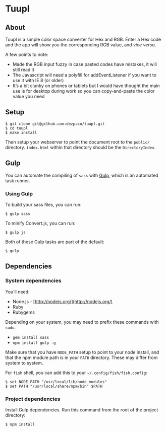 # Tuupl

## About

Tuupl is a simple color space converter for Hex and RGB. Enter a Hex code and the app will show you the corresponding RGB value, and *vice versa*.

A few points to note:
* Made the RGB input fuzzy in case pasted codes have mistakes, it will still read it
* The Javascript will need a polyfill for addEventListener if you want to use it with IE 8 (or older)
* It’s a bit clunky on phones or tablets but I would have thought the main use is for desktop during work so you can copy-and-paste the color value you need

## Setup

    $ git clone git@github.com:dezpaco/tuupl.git
    $ cd tuupl
    $ make install

Then setup your webserver to point the document root to the `public/` directory. `index.html` within that directory should be the `DirectoryIndex`.

## Gulp

You can automate the compiling of `sass` with [Gulp](http://gulpjs.com/), which is an automated task runner.

### Using Gulp

To build your sass files, you can run:

    $ gulp sass

To minify Convert.js, you can run:

    $ gulp js

Both of these Gulp tasks are part of the default:

    $ gulp

## Dependencies

### System dependencies

You’ll need:

 * Node.js - [http://nodejs.org/](http://nodejs.org/)
 * Ruby
 * Rubygems

Depending on your system, you may need to prefix these commands with `sudo`.

 * `gem install sass`
 * `npm install gulp -g`

Make sure that you have `NODE_PATH` setup to point to your node install, and that the npm module path is in your `PATH` directory. These may differ from system to system.

For `fish` shell, you can add this to your `~/.config/fish/fish.config`:

    $ set NODE_PATH "/usr/local/lib/node_modules"
    $ set PATH "/usr/local/share/npm/bin" $PATH

### Project dependencies

Install Gulp dependencies. Run this command from the root of the project directory:

    $ npm install
